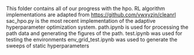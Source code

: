 This folder contains all of our progress with the hpo. RL algorithm implementations are adapted from https://github.com/vwxyzjn/cleanrl
sac_hpo.py is the most recent implementation of the adaptive hyperparameter optimization system.
path.ipynb is used for processing the path data and generating the figures of the path.
test.ipynb was used for testing the environments 
env_grid_test.ipynb was used to generate the sweeps of static hyperparameters